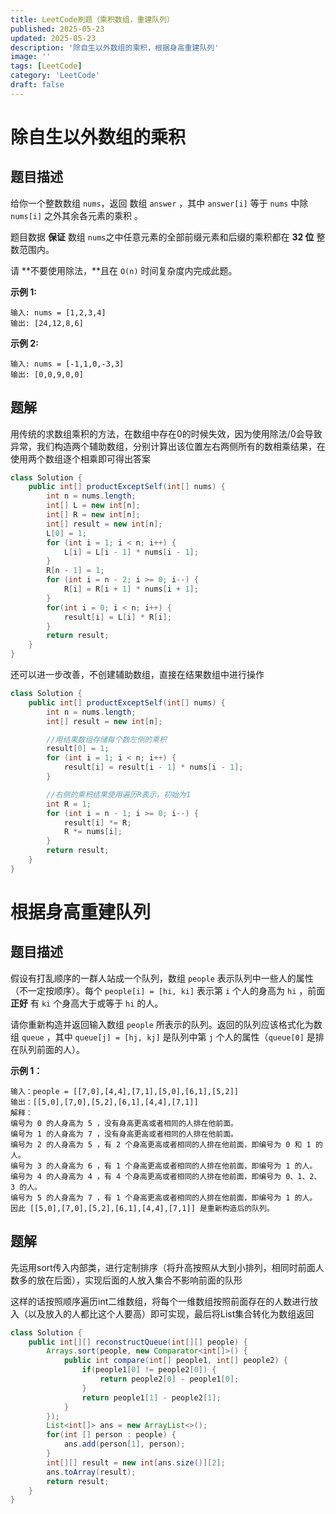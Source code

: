 ```yaml
---
title: LeetCode刷题（乘积数组，重建队列）
published: 2025-05-23
updated: 2025-05-23
description: '除自生以外数组的乘积，根据身高重建队列'
image: ''
tags: [LeetCode]
category: 'LeetCode'
draft: false 
---
```


# 除自生以外数组的乘积

## 题目描述

给你一个整数数组 `nums`，返回 数组 `answer` ，其中 `answer[i]` 等于 `nums` 中除 `nums[i]` 之外其余各元素的乘积 。

题目数据 **保证** 数组 `nums`之中任意元素的全部前缀元素和后缀的乘积都在 **32 位** 整数范围内。

请 **不要使用除法，**且在 `O(n)` 时间复杂度内完成此题。

**示例 1:**

```
输入: nums = [1,2,3,4]
输出: [24,12,8,6]
```

**示例 2:**

```
输入: nums = [-1,1,0,-3,3]
输出: [0,0,9,0,0]
```



## 题解

用传统的求数组乘积的方法，在数组中存在0的时候失效，因为使用除法/0会导致异常，我们构造两个辅助数组，分别计算出该位置左右两侧所有的数相乘结果，在使用两个数组逐个相乘即可得出答案

```java
class Solution {
    public int[] productExceptSelf(int[] nums) {
        int n = nums.length;
        int[] L = new int[n];
        int[] R = new int[n];
        int[] result = new int[n];
        L[0] = 1;
        for (int i = 1; i < n; i++) {
            L[i] = L[i - 1] * nums[i - 1];
        }
        R[n - 1] = 1;
        for (int i = n - 2; i >= 0; i--) {
            R[i] = R[i + 1] * nums[i + 1]; 
        }
        for(int i = 0; i < n; i++) {
            result[i] = L[i] * R[i];
        }
        return result;
    }
}
```

还可以进一步改善，不创建辅助数组，直接在结果数组中进行操作

```java
class Solution {
    public int[] productExceptSelf(int[] nums) {
        int n = nums.length;
        int[] result = new int[n];

        //用结果数组存储每个数左侧的乘积
        result[0] = 1; 
        for (int i = 1; i < n; i++) {
            result[i] = result[i - 1] * nums[i - 1];
        }

        //右侧的乘积结果使用遍历R表示，初始为1
        int R = 1;
        for (int i = n - 1; i >= 0; i--) {
            result[i] *= R;
            R *= nums[i];
        }
        return result;
    }
}
```



# 根据身高重建队列

## 题目描述

假设有打乱顺序的一群人站成一个队列，数组 `people` 表示队列中一些人的属性（不一定按顺序）。每个 `people[i] = [hi, ki]` 表示第 `i` 个人的身高为 `hi` ，前面 **正好** 有 `ki` 个身高大于或等于 `hi` 的人。

请你重新构造并返回输入数组 `people` 所表示的队列。返回的队列应该格式化为数组 `queue` ，其中 `queue[j] = [hj, kj]` 是队列中第 `j` 个人的属性（`queue[0]` 是排在队列前面的人）。

**示例 1：**

```
输入：people = [[7,0],[4,4],[7,1],[5,0],[6,1],[5,2]]
输出：[[5,0],[7,0],[5,2],[6,1],[4,4],[7,1]]
解释：
编号为 0 的人身高为 5 ，没有身高更高或者相同的人排在他前面。
编号为 1 的人身高为 7 ，没有身高更高或者相同的人排在他前面。
编号为 2 的人身高为 5 ，有 2 个身高更高或者相同的人排在他前面，即编号为 0 和 1 的人。
编号为 3 的人身高为 6 ，有 1 个身高更高或者相同的人排在他前面，即编号为 1 的人。
编号为 4 的人身高为 4 ，有 4 个身高更高或者相同的人排在他前面，即编号为 0、1、2、3 的人。
编号为 5 的人身高为 7 ，有 1 个身高更高或者相同的人排在他前面，即编号为 1 的人。
因此 [[5,0],[7,0],[5,2],[6,1],[4,4],[7,1]] 是重新构造后的队列。
```



## 题解

先运用sort传入内部类，进行定制排序（将升高按照从大到小排列，相同时前面人数多的放在后面），实现后面的人放入集合不影响前面的队形

这样的话按照顺序遍历int二维数组，将每个一维数组按照前面存在的人数进行放入（以及放入的人都比这个人要高）即可实现，最后将List集合转化为数组返回

```java
class Solution {
    public int[][] reconstructQueue(int[][] people) {
        Arrays.sort(people, new Comparator<int[]>() {
            public int compare(int[] people1, int[] people2) {
                if(people1[0] != people2[0]) {
                    return people2[0] - people1[0];
                } 
                return people1[1] - people2[1];
            }
        });
        List<int[]> ans = new ArrayList<>();
        for(int [] person : people) {
            ans.add(person[1], person);
        }
        int[][] result = new int[ans.size()][2];
        ans.toArray(result);
        return result;
    }
}
```

